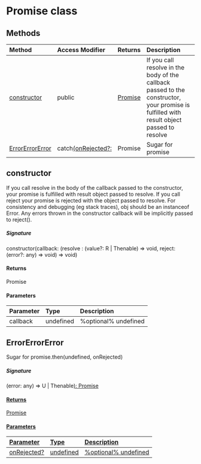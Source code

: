 # Promise class







## Methods

| Method	   | Access Modifier | Returns	| Description|
|:-------------|:----|:-------|:-----------|
|[constructor](#constructor)      | public | [Promise](Promise.md) | If you call resolve in the body of the callback passed to the constructor,  your promise is fulfilled with result object passed to resolve |
|[ErrorErrorError](#errorerrorerror)      | catch<U>(onRejected?: | Promise<U> | Sugar for promise |




## constructor

If you call resolve in the body of the callback passed to the constructor, 
your promise is fulfilled with result object passed to resolve. 
If you call reject your promise is rejected with the object passed to resolve. 
For consistency and debugging (eg stack traces), obj should be an instanceof Error. 
Any errors thrown in the constructor callback will be implicitly passed to reject().

##### Signature
constructor(callback: (resolve : (value?: R | Thenable<R>) => void, reject: (error?: any) => void) => void)

#### Returns
Promise

#### Parameters


| Parameter	   | Type    | Description |
|:-------------|:---------------|:------------|
| callback     | undefined | %optional% undefined |


## ErrorErrorError

Sugar for promise.then(undefined, onRejected) 


##### Signature
(error: any) => U | Thenable<U>): Promise<U>

#### Returns
Promise<U>

#### Parameters


| Parameter	   | Type    | Description |
|:-------------|:---------------|:------------|
| onRejected?     | undefined | %optional% undefined |

